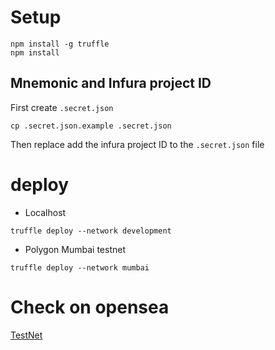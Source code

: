 # Setup

```
npm install -g truffle
npm install
```

## Mnemonic and Infura project ID

First create `.secret.json`

```
cp .secret.json.example .secret.json
```

Then replace add the infura project ID to the `.secret.json` file

# deploy

- Localhost

```
truffle deploy --network development
```

- Polygon Mumbai testnet

```
truffle deploy --network mumbai
```

# Check on opensea

[TestNet](https://testnet.opensea.io/get-listed)
